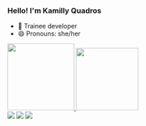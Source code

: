 ### Hello! I'm Kamilly Quadros

- 🔭 Trainee developer
- 😄 Pronouns: she/her

<a href="https://github.com/kamilly-quadros">
  <img height="150em" src="https://github-readme-stats.vercel.app/api?username=kamilly-quadros&show_icons=true&theme=omni&include_all_commits=true&count_private=true"/>
  <img height="140em" src="https://github-readme-stats.vercel.app/api/top-langs/?username=kamilly-quadros&layout=compact&langs_count=7&theme=omni"/>



<div>
  <a href="https://instagram.com/virtual_kami" target="_blank"><img src="https://img.shields.io/badge/-Instagram-%23E4405F?style=for-the-badge&logo=instagram&logoColor=white" target="_blank"></a>
  <a href = "mailto:kamiquadros20@gmail.com"><img src="https://img.shields.io/badge/-Gmail-%23333?style=for-the-badge&logo=gmail&logoColor=white" target="_blank"></a>
  <a href="https://www.linkedin.com/in/kamilly-quadros-418554260" target="_blank"><img src="https://img.shields.io/badge/-LinkedIn-%230077B5?style=for-the-badge&logo=linkedin&logoColor=white" target="_blank"></a> 
  
</div>
